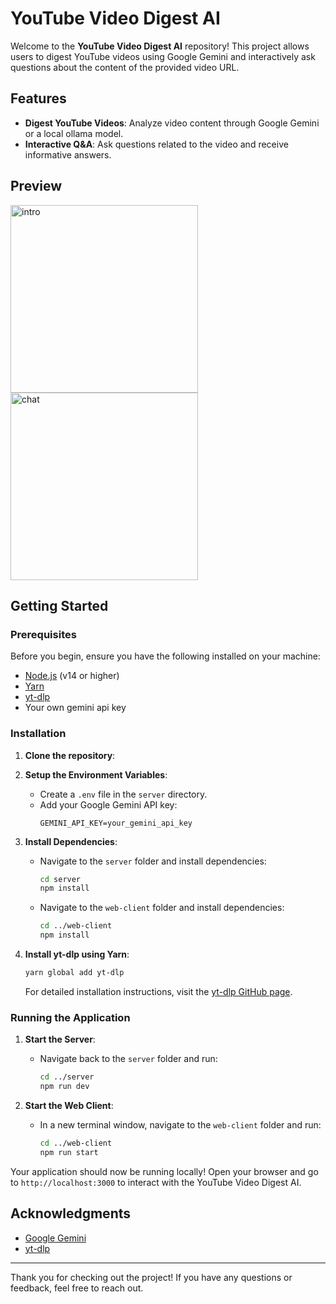 # YouTube Video Digest AI

Welcome to the **YouTube Video Digest AI** repository! This project allows users to digest YouTube videos using Google Gemini and interactively ask questions about the content of the provided video URL.

## Features
- **Digest YouTube Videos**: Analyze video content through Google Gemini or a local ollama model.
- **Interactive Q&A**: Ask questions related to the video and receive informative answers.

  
## Preview
<img width="300" alt="intro" src="https://github.com/user-attachments/assets/97341e29-120b-4ecd-ac7f-54b6fa90c1aa">
<img width="300" alt="chat" src="https://github.com/user-attachments/assets/966e8acd-82be-4d52-98c8-16231e058cd3">

## Getting Started

### Prerequisites
Before you begin, ensure you have the following installed on your machine:
- [Node.js](https://nodejs.org/) (v14 or higher)
- [Yarn](https://yarnpkg.com/getting-started/install)
- [yt-dlp](https://github.com/yt-dlp/yt-dlp#installation)
- Your own gemini api key

### Installation

1. **Clone the repository**:

2. **Setup the Environment Variables**:
   - Create a `.env` file in the `server` directory.
   - Add your Google Gemini API key:
     ```
     GEMINI_API_KEY=your_gemini_api_key
     ```

3. **Install Dependencies**:
   - Navigate to the `server` folder and install dependencies:
     ```bash
     cd server
     npm install
     ```
   - Navigate to the `web-client` folder and install dependencies:
     ```bash
     cd ../web-client
     npm install
     ```

4. **Install yt-dlp using Yarn**:
   ```bash
   yarn global add yt-dlp
   ```

   For detailed installation instructions, visit the [yt-dlp GitHub page](https://github.com/yt-dlp/yt-dlp#installation).

### Running the Application

1. **Start the Server**:
   - Navigate back to the `server` folder and run:
     ```bash
     cd ../server
     npm run dev
     ```

2. **Start the Web Client**:
   - In a new terminal window, navigate to the `web-client` folder and run:
     ```bash
     cd ../web-client
     npm run start
     ```

Your application should now be running locally! Open your browser and go to `http://localhost:3000` to interact with the YouTube Video Digest AI.

## Acknowledgments
- [Google Gemini](https://cloud.google.com/gemini/docs)
- [yt-dlp](https://github.com/yt-dlp/yt-dlp)

---

Thank you for checking out the project! If you have any questions or feedback, feel free to reach out.
